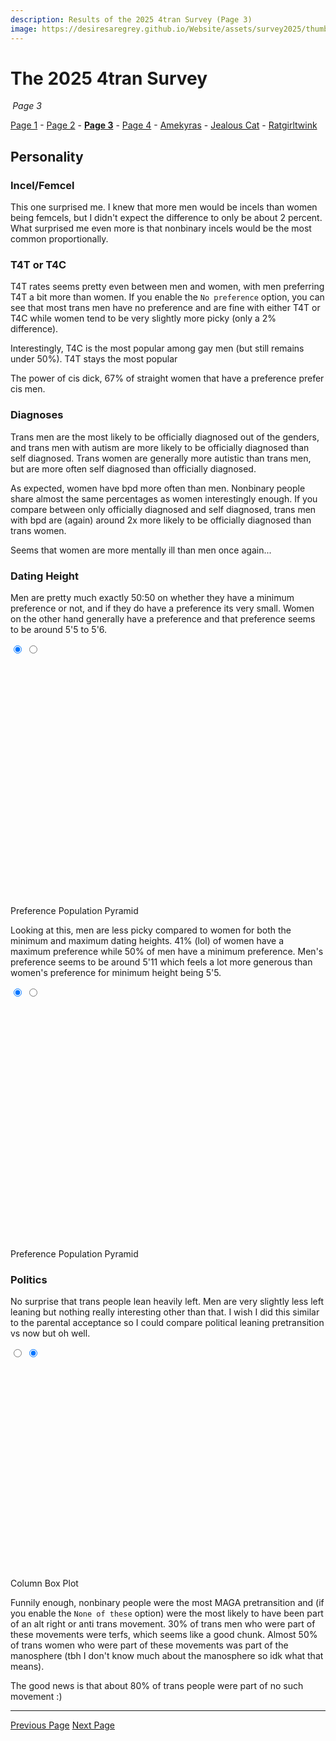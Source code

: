 ```yaml
---
description: Results of the 2025 4tran Survey (Page 3)
image: https://desiresaregrey.github.io/Website/assets/survey2025/thumb.png
---
```

<script src="https://cdn.jsdelivr.net/npm/apexcharts"></script>
<script src="../../4transurvey2025.js?8"></script>
<!-- js is gonna make me 41 :( -->

# The 2025 4tran Survey
<h6 style="margin: 0 0.2rem">Page 3</h6>

[Page 1](../) - [Page 2](../2) - [**Page 3**]() - [Page 4](../4) - [Amekyras](../amekyras) - [Jealous Cat](../jealouscat) - [Ratgirltwink](../ratgirltwink)

## Personality

### Incel/Femcel

This one surprised me. I knew that more men would be incels than women being femcels, but I didn't expect the difference to only be about 2 percent. What surprised me even more is that nonbinary incels would be the most common proportionally.

<div id="incel-chart"></div>
<script>
    createRatioBarChart("incel-chart", "incel_femcel_nocis.json", "Incel/Femcel", undefined, [], ["#7B61FF", "#00E0B8"], 225);
</script>

### T4T or T4C

T4T rates seems pretty even between men and women, with men preferring T4T a bit more than women. If you enable the `No preference` option, you can see that most trans men have no preference and are fine with either T4T or T4C while women tend to be very slightly more picky (only a 2% difference).

<div id="t4t-chart"></div>
<script>
    createRatioBarChart("t4t-chart", "t4t_nocis.json", "T4T or T4C", "Overall", [1], ["#7B61FF", "#3f51b5", "#00E0B8"], 225);
</script>

Interestingly, T4C is the most popular among gay men (but still remains under 50%). T4T stays the most popular

<div id="t4t-ftm-chart"></div>
<script>
    createRatioBarChart("t4t-ftm-chart", "t4t_ftm.json", "T4T or T4C", "FtM", [1], ["#008FFB", "#435259", "#1a4566"], 250);
</script>

The power of cis dick, 67% of straight women that have a preference prefer cis men.

</script>

<div id="t4t-mtf-chart"></div>
<script>
    createRatioBarChart("t4t-mtf-chart", "t4t_mtf.json", "T4T or T4C", "MtF", [1], ["#FF4560", "#4d4144", "#661a24"], 250);
</script>

### Diagnoses

Trans men are the most likely to be officially diagnosed out of the genders, and trans men with autism are more likely to be officially diagnosed than self diagnosed. Trans women are generally more autistic than trans men, but are more often self diagnosed than officially diagnosed.

<div id="autism-chart"></div>
<script>
    createRatioBarChart("autism-chart", "autism_flipped_nocis.json", "Autism", undefined, [], ["#7B61FF", "#5642bd", "#2E294E"], 225);
</script>

As expected, women have bpd more often than men. Nonbinary people share almost the same percentages as women interestingly enough. If you compare between only officially diagnosed and self diagnosed, trans men with bpd are (again) around 2x more likely to be officially diagnosed than trans women.

<div id="bpd-chart"></div>
<script>
    createRatioBarChart("bpd-chart", "bpd_flipped_nocis.json", "BPD", undefined, [], ["#7B61FF", "#5642bd", "#2E294E"], 225);
</script>

Seems that women are more mentally ill than men once again...

<div id="bdd-chart"></div>
<script>
    createRatioBarChart("bdd-chart", "bdd_flipped_nocis.json", "BDD", undefined, [], ["#7B61FF", "#5642bd", "#2E294E"], 225);
</script>

### Dating Height

Men are pretty much exactly 50:50 on whether they have a minimum preference or not, and if they do have a preference its very small. Women on the other hand generally have a preference and that preference seems to be around 5'5 to 5'6.

<div class="chart-set">
  <input id="dating-height-min-a" class="vh" type="radio" name="view-dating-height-min" checked>
  <input id="dating-height-min-b" class="vh" type="radio" name="view-dating-height-min">
  
  <div class="chart-stack" style="min-height: 400px;">
    <div id="dating-height-min-haspref" class="chart-layer layer-a"></div>
    <div id="dating-height-min-pop-pyramid" class="chart-layer layer-b"></div>
  </div>
  <script>
    createRatioBarChart("dating-height-min-haspref", "dating_height_min_haspref_nocis.json", "Minimum Dating Height", "Preference", [], ["#7B61FF", "#00E0B8"], 400);
    createPopPyramidChart("dating-height-min-pop-pyramid", "dating_height_min_pop_pyramid.json", "Minimum Dating Height", "Population Pyramid", 15, 400);
  </script>
  <div class="toggle">
    <label for="dating-height-min-a" class="noselect">Preference</label>
    <label for="dating-height-min-b" class="noselect">Population Pyramid</label>
  </div>
</div>

Looking at this, men are less picky compared to women for both the minimum and maximum dating heights. 41% (lol) of women have a maximum preference while 50% of men have a minimum preference. Men's preference seems to be around 5'11 which feels a lot more generous than women's preference for minimum height being 5'5.

<div class="chart-set">
  <input id="dating-height-max-a" class="vh" type="radio" name="view-dating-height-max" checked>
  <input id="dating-height-max-b" class="vh" type="radio" name="view-dating-height-max">
  
  <div class="chart-stack" style="min-height: 400px;">
    <div id="dating-height-max-haspref" class="chart-layer layer-a"></div>
    <div id="dating-height-max-pop-pyramid" class="chart-layer layer-b"></div>
  </div>
  <script>
    createRatioBarChart("dating-height-max-haspref", "dating_height_max_haspref_nocis.json", "Maximum Dating Height", "Preference", [], ["#7B61FF", "#00E0B8"], 400);
    createPopPyramidChart("dating-height-max-pop-pyramid", "dating_height_max_pop_pyramid.json", "Maximum Dating Height", "Population Pyramid", 15, 400);
  </script>
  <div class="toggle">
    <label for="dating-height-max-a" class="noselect">Preference</label>
    <label for="dating-height-max-b" class="noselect">Population Pyramid</label>
  </div>
</div>

### Politics

No surprise that trans people lean heavily left. Men are very slightly less left leaning but nothing really interesting other than that. I wish I did this similar to the parental acceptance so I could compare political leaning pretransition vs now but oh well.

<div class="chart-set">
  <input id="leaning-a" class="vh" type="radio" name="leaning">
  <input id="leaning-b" class="vh" type="radio" name="leaning" checked>
  
  <div class="chart-stack" style="min-height: 350px;">
    <div id="leaning-column" class="chart-layer layer-a"></div>
    <div id="leaning-box-plot" class="chart-layer layer-b"></div>
  </div>
  <script>
    createColumnChart("leaning-column", "political_leaning_nocis.json", "Political Leaning", "Now", [], undefined, 350);
    createBoxPlot("leaning-box-plot", "political_leaning_nocis_boxplot.json", "Political Leaning", "Now", false, 350);
  </script>
  <div class="toggle">
    <label for="leaning-a" class="noselect">Column</label>
    <label for="leaning-b" class="noselect">Box Plot</label>
  </div>
</div>

Funnily enough, nonbinary people were the most MAGA pretransition and (if you enable the `None of these` option) were the most likely to have been part of an alt right or anti trans movement. 30% of trans men who were part of these movements were terfs, which seems like a good chunk. Almost 50% of trans women who were part of these movements was part of the manosphere (tbh I don't know much about the manosphere so idk what that means).

The good news is that about 80% of trans people were part of no such movement :)

<div id="movements-chart"></div>
<script>
    createRatioBarChart("movements-chart", "pretrans_movements_nocis.json", "Pretransition Movements", undefined, [4], ["#4caf50", "#3f51b5", "#F46036", "#D7263D", "#2E294E"], 225);
</script>

___

<div class="button-container">
  <a class="big-button" href="../2">Previous Page</a>
  <a class="big-button" href="../4">Next Page</a>
</div>